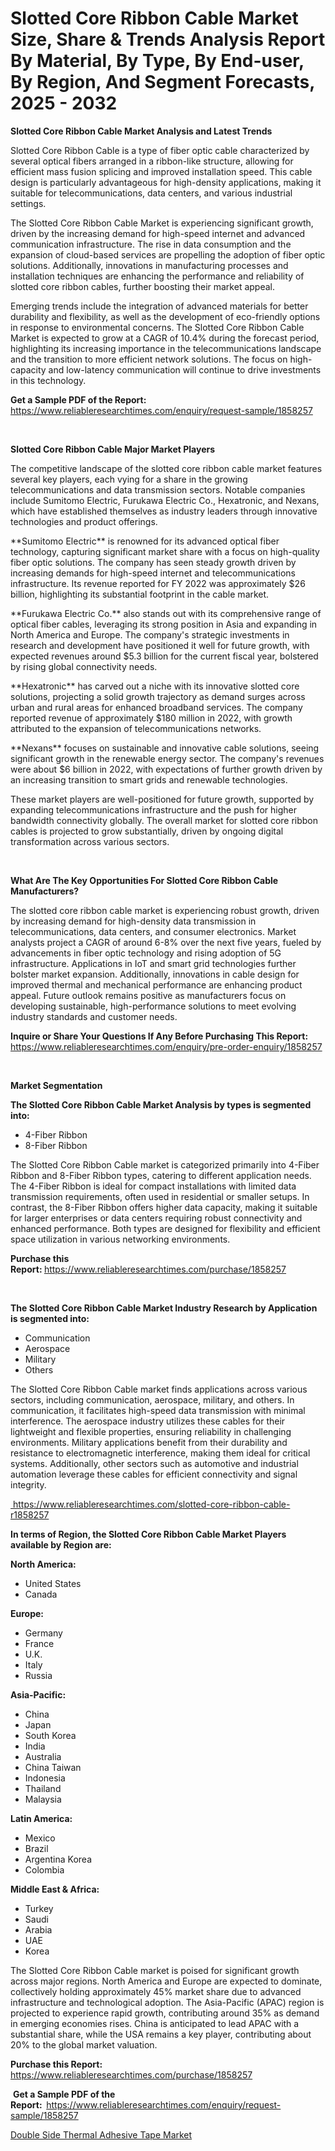 <p><h1>Slotted Core Ribbon Cable Market Size, Share & Trends Analysis Report By Material, By Type, By End-user, By Region, And Segment Forecasts, 2025 - 2032</h1></p><p><strong>Slotted Core Ribbon Cable Market Analysis and Latest Trends</strong></p>
<p><p>Slotted Core Ribbon Cable is a type of fiber optic cable characterized by several optical fibers arranged in a ribbon-like structure, allowing for efficient mass fusion splicing and improved installation speed. This cable design is particularly advantageous for high-density applications, making it suitable for telecommunications, data centers, and various industrial settings.</p><p>The Slotted Core Ribbon Cable Market is experiencing significant growth, driven by the increasing demand for high-speed internet and advanced communication infrastructure. The rise in data consumption and the expansion of cloud-based services are propelling the adoption of fiber optic solutions. Additionally, innovations in manufacturing processes and installation techniques are enhancing the performance and reliability of slotted core ribbon cables, further boosting their market appeal.</p><p>Emerging trends include the integration of advanced materials for better durability and flexibility, as well as the development of eco-friendly options in response to environmental concerns. The Slotted Core Ribbon Cable Market is expected to grow at a CAGR of 10.4% during the forecast period, highlighting its increasing importance in the telecommunications landscape and the transition to more efficient network solutions. The focus on high-capacity and low-latency communication will continue to drive investments in this technology.</p></p>
<p><strong>Get a Sample PDF of the Report:&nbsp;</strong> <a href="https://www.reliableresearchtimes.com/enquiry/request-sample/1858257?utm_campaign=2196&utm_medium=2&utm_source=Github&utm_content=ia&utm_term=03042025&utm_id=slotted-core-ribbon-cable">https://www.reliableresearchtimes.com/enquiry/request-sample/1858257</a></p>
<p>&nbsp;</p>
<p><strong>Slotted Core Ribbon Cable Major Market Players</strong></p>
<p><p>The competitive landscape of the slotted core ribbon cable market features several key players, each vying for a share in the growing telecommunications and data transmission sectors. Notable companies include Sumitomo Electric, Furukawa Electric Co., Hexatronic, and Nexans, which have established themselves as industry leaders through innovative technologies and product offerings.</p><p>**Sumitomo Electric** is renowned for its advanced optical fiber technology, capturing significant market share with a focus on high-quality fiber optic solutions. The company has seen steady growth driven by increasing demands for high-speed internet and telecommunications infrastructure. Its revenue reported for FY 2022 was approximately $26 billion, highlighting its substantial footprint in the cable market.</p><p>**Furukawa Electric Co.** also stands out with its comprehensive range of optical fiber cables, leveraging its strong position in Asia and expanding in North America and Europe. The company's strategic investments in research and development have positioned it well for future growth, with expected revenues around $5.3 billion for the current fiscal year, bolstered by rising global connectivity needs.</p><p>**Hexatronic** has carved out a niche with its innovative slotted core solutions, projecting a solid growth trajectory as demand surges across urban and rural areas for enhanced broadband services. The company reported revenue of approximately $180 million in 2022, with growth attributed to the expansion of telecommunications networks.</p><p>**Nexans** focuses on sustainable and innovative cable solutions, seeing significant growth in the renewable energy sector. The company's revenues were about $6 billion in 2022, with expectations of further growth driven by an increasing transition to smart grids and renewable technologies.</p><p>These market players are well-positioned for future growth, supported by expanding telecommunications infrastructure and the push for higher bandwidth connectivity globally. The overall market for slotted core ribbon cables is projected to grow substantially, driven by ongoing digital transformation across various sectors.</p></p>
<p>&nbsp;</p>
<p><strong>What Are The Key Opportunities For Slotted Core Ribbon Cable Manufacturers?</strong></p>
<p><p>The slotted core ribbon cable market is experiencing robust growth, driven by increasing demand for high-density data transmission in telecommunications, data centers, and consumer electronics. Market analysts project a CAGR of around 6-8% over the next five years, fueled by advancements in fiber optic technology and rising adoption of 5G infrastructure. Applications in IoT and smart grid technologies further bolster market expansion. Additionally, innovations in cable design for improved thermal and mechanical performance are enhancing product appeal. Future outlook remains positive as manufacturers focus on developing sustainable, high-performance solutions to meet evolving industry standards and customer needs.</p></p>
<p><strong>Inquire or Share Your Questions If Any Before Purchasing This Report:</strong> <a href="https://www.reliableresearchtimes.com/enquiry/pre-order-enquiry/1858257?utm_campaign=2196&utm_medium=2&utm_source=Github&utm_content=ia&utm_term=03042025&utm_id=slotted-core-ribbon-cable">https://www.reliableresearchtimes.com/enquiry/pre-order-enquiry/1858257</a></p>
<p>&nbsp;</p>
<p><strong>Market Segmentation</strong></p>
<p><strong>The Slotted Core Ribbon Cable Market Analysis by types is segmented into:</strong></p>
<p><ul><li>4-Fiber Ribbon</li><li>8-Fiber Ribbon</li></ul></p>
<p><p>The Slotted Core Ribbon Cable market is categorized primarily into 4-Fiber Ribbon and 8-Fiber Ribbon types, catering to different application needs. The 4-Fiber Ribbon is ideal for compact installations with limited data transmission requirements, often used in residential or smaller setups. In contrast, the 8-Fiber Ribbon offers higher data capacity, making it suitable for larger enterprises or data centers requiring robust connectivity and enhanced performance. Both types are designed for flexibility and efficient space utilization in various networking environments.</p></p>
<p><strong>Purchase this Report:&nbsp;</strong><a href="https://www.reliableresearchtimes.com/purchase/1858257?utm_campaign=2196&utm_medium=2&utm_source=Github&utm_content=ia&utm_term=03042025&utm_id=slotted-core-ribbon-cable">https://www.reliableresearchtimes.com/purchase/1858257</a></p>
<p>&nbsp;</p>
<p><strong>The Slotted Core Ribbon Cable Market Industry Research by Application is segmented into:</strong></p>
<p><ul><li>Communication</li><li>Aerospace</li><li>Military</li><li>Others</li></ul></p>
<p><p>The Slotted Core Ribbon Cable market finds applications across various sectors, including communication, aerospace, military, and others. In communication, it facilitates high-speed data transmission with minimal interference. The aerospace industry utilizes these cables for their lightweight and flexible properties, ensuring reliability in challenging environments. Military applications benefit from their durability and resistance to electromagnetic interference, making them ideal for critical systems. Additionally, other sectors such as automotive and industrial automation leverage these cables for efficient connectivity and signal integrity.</p></p>
<p><a href="https://www.reliableresearchtimes.com/slotted-core-ribbon-cable-r1858257?utm_campaign=2196&utm_medium=2&utm_source=Github&utm_content=ia&utm_term=03042025&utm_id=slotted-core-ribbon-cable">&nbsp;https://www.reliableresearchtimes.com/slotted-core-ribbon-cable-r1858257</a></p>
<p><strong>In terms of Region, the Slotted Core Ribbon Cable Market Players available by Region are:</strong></p>
<p>
    <p> <strong> North America: </strong>
        <ul>
            <li>United States</li>
            <li>Canada</li>
        </ul>
        </p> 
    <p> <strong> Europe: </strong>
        <ul>
            <li>Germany</li>
            <li>France</li>
            <li>U.K.</li>
            <li>Italy</li>
            <li>Russia</li>
        </ul>
        </p> 
    <p> <strong> Asia-Pacific: </strong>
        <ul>
            <li>China</li>
            <li>Japan</li>
            <li>South Korea</li>
            <li>India</li>
            <li>Australia</li>
            <li>China Taiwan</li>
            <li>Indonesia</li>
            <li>Thailand</li>
            <li>Malaysia</li>
        </ul>
        </p> 
    <p> <strong> Latin America: </strong>
        <ul>
            <li>Mexico</li>
            <li>Brazil</li>
            <li>Argentina Korea</li>
            <li>Colombia</li>
        </ul>
        </p> 
    <p> <strong> Middle East & Africa: </strong>
        <ul>
            <li>Turkey</li>
            <li>Saudi</li>
            <li>Arabia</li>
            <li>UAE</li>
            <li>Korea</li>
        </ul>
    </p>
    </p>
<p><p>The Slotted Core Ribbon Cable market is poised for significant growth across major regions. North America and Europe are expected to dominate, collectively holding approximately 45% market share due to advanced infrastructure and technological adoption. The Asia-Pacific (APAC) region is projected to experience rapid growth, contributing around 35% as demand in emerging economies rises. China is anticipated to lead APAC with a substantial share, while the USA remains a key player, contributing about 20% to the global market valuation.</p></p>
<p><strong>Purchase this Report: </strong><a href="https://www.reliableresearchtimes.com/purchase/1858257?utm_campaign=2196&utm_medium=2&utm_source=Github&utm_content=ia&utm_term=03042025&utm_id=slotted-core-ribbon-cable">https://www.reliableresearchtimes.com/purchase/1858257</a></p>
<p>&nbsp;<strong>Get a Sample PDF of the Report:&nbsp;&nbsp;</strong><a href="https://www.reliableresearchtimes.com/enquiry/request-sample/1858257?utm_campaign=2196&utm_medium=2&utm_source=Github&utm_content=ia&utm_term=03042025&utm_id=slotted-core-ribbon-cable">https://www.reliableresearchtimes.com/enquiry/request-sample/1858257</a></p>
<p><strong></strong></p>
<p><p><a href="https://github.com/MariaWashington76/Market-Research-Report-List-2/blob/main/double-side-thermal-adhesive-tape-market.md?utm_campaign=2196&utm_medium=2&utm_source=Github&utm_content=ia&utm_term=03042025&utm_id=slotted-core-ribbon-cable">Double Side Thermal Adhesive Tape Market</a></p></p>